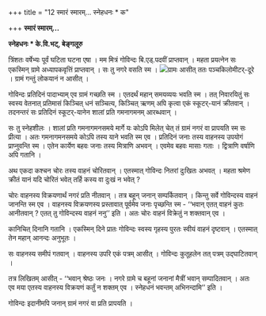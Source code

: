 +++
title = "12 स्मारं स्मारम्... स्नेहधनः * क"

+++
**स्मारं स्मारम्...**

**स्नेहधनः \* के.वि.भट्, बेङ्गलूरु**

त्रिंशतः वर्षेभ्यः पूर्वं घटिता घटना एषा । मम मित्रं गोविन्दः बि.एड्.पदवीं प्राप्तवान् । महता प्रयत्नेन सः एकस्मिन् ग्रामे अध्यापकवृत्तिं प्राप्तवान् । सः तु नगरे वसति स्म । ![](magazine_images/img-1659242221Smaram.jpg)ग्रामः आसीत् ततः पञ्चकिलोमीटर्-दूरे । ग्रामं गन्तुं लोकयानं न आसीत् ।

गोविन्दः प्रतिदिनं पादाभ्याम् एव ग्रामं गच्छति स्म । एतदर्थं महान् समयव्ययः भवति स्म । तत् निवारयितुं सः स्वस्य वेतनात् प्रतिमासं किञ्चित् धनं सञ्चित्य, किञ्चित् ऋणम् अपि कृत्वा एकं स्कूटर्-यानं क्रीतवान् । तदनन्तरं सः प्रतिदिनं स्कूटर्-यानेन शालां प्रति गमनागमनम् आरब्धवान् ।

सः तु स्नेहशीलः । शालां प्रति गमनागमनसमये मार्गे यः कोऽपि मिलेत् चेत् तं ग्रामं नगरं वा प्रापयति स्म सः प्रीत्या । अतः गमनागमनसमये कोऽपि तस्य याने भवति स्म एव । प्रतिदिनं जनाः तस्य वाहनस्य उपयोगं प्राप्नुवन्ति स्म । एतेन कार्येण बहवः जनाः तस्य मित्राणि अभवन् । एवमेव बहवः मासाः गताः । द्वित्राणि वर्षाणि अपि गतानि ।

अथ एकदा कश्चन चोरः तस्य वाहनं चोरितवान् । एतस्मात् गोविन्दः नितरां दुःखितः अभवत् । महता श्रमेण क्रीतं यानं यदि चोरितं भवेत् तर्हि कस्य वा दुःखं न भवेत् ?

चोरः वाहनस्य विक्रयणार्थं नगरं प्रति नीतवान् । तत्र बहून् जनान् सम्पर्कितवान् । किन्तु सर्वे गोविन्दस्य वाहनं जानन्ति स्म एव । वाहनस्य विक्रयणस्य प्रस्तावात् पूर्वमेव जनाः पृच्छन्ति स्म - ‘‘भवान् एतत् वाहनं कुतः आनीतवान् ? एतत् तु गोविन्दस्य वाहनं ननु’’ इति । अतः चोरः वाहनं विक्रेतुं न शक्तवान् एव ।

कानिचित् दिनानि गतानि । एकस्मिन् दिने प्रातः गोविन्दः स्वस्य गृहस्य पुरतः स्वीयं वाहनं दृष्टवान् । एतस्मात् तेन महान् आनन्दः अनुभूतः ।

सः वाहनस्य समीपं गतवान् । वाहनस्य उपरि एकं पत्रम् आसीत् । गोविन्दः कुतूहलेन तत् पत्रम् उद्घाटितवान् ।

तत्र लिखितम् आसीत् - ‘‘भवान् श्रेष्ठः जनः । नगरे ग्रामे च बहूनां जनानां मैत्रीं भवान् सम्पादितवान् । अतः एव मया एतस्य वाहनस्य विक्रयणं कर्तुं न शक्तम् एव । स्नेहधनं भवन्तम् अभिनन्दामि’’ इति ।

गोविन्दः इदानीमपि जनान् ग्रामं नगरं वा प्रति प्रापयति ।
